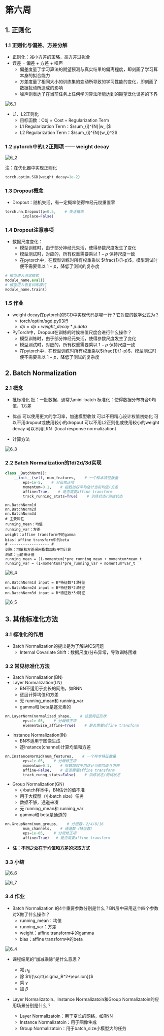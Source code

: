 # 第六周

## 1. 正则化

### 1.1 正则化与偏差、方差分解

* 正则化：减小方差的策略，高方差过拟合
* 误差 = 偏差 + 方差 + 噪声
    * 偏差度量了学习算法的期望预测与真实结果的偏离程度，即刻画了学习算本身的拟合能力
    * 方差度量了相同大小的训练集的变动所导致的学习性能的变化，即刻画了数据扰动所造成的影响
    * 噪声则表达了在当前任务上任何学习算法所能达到的期望泛化误差的下界

![6_1](https://raw.githubusercontent.com/799609164/Gallery/master/DeepShare_pytorch/6_1.png)

* L1、L2正则化
    * 目标函数：$\text{Obj}=\text{Cost}+\text{Regularization Term}$
    * L1 Regularization Term：$\sum_{i}^{N}|w_i|$
    * L2 Regularization Term：$\sum_{i}^{N}{w_i}^2$

### 1.2 pytorch中的L2正则项 —— weight decay

![6_2](https://raw.githubusercontent.com/799609164/Gallery/master/DeepShare_pytorch/6_2.png)

注：在优化器中实现正则化

```python
torch.optim.SGD(weight_decay=1e-2)
```

### 1.3 Dropout概念

* Dropout：随机失活，有一定概率使得神经元权重置零

```python
torch.nn.Dropout(p=0.5,    # 失活概率
        inplace=False)
```

### 1.4 Dropout注意事项

* 数据尺度变化：
    * 模型训练时，由于部分神经元失活，使得参数尺度发生了变化
    * 模型测试时，对应的，所有权重需要乘以 $1-p$ 保持尺度一致
    * 在pytorch中，在模型训练时所有权重乘以 $\frac{1}{1-p}$，模型测试时便不需要乘以 $1-p$，降低了测试的复杂度

```python
# 模型进入测试模式
module_name.eval()
# 模型进入恢复训练模式
module_name.train()
```

### 1.5 作业

* weight decay在pytorch的SGD中实现代码是哪一行？它对应的数学公式为？
    * torch/optim/sgd.py93行
    * $dp = dp + weight\_decay * p.data$
* PyTorch中，Dropout在训练的时候权值尺度会进行什么操作？
    * 模型训练时，由于部分神经元失活，使得参数尺度发生了变化
    * 模型测试时，对应的，所有权重需要乘以 $1−p$ 保持尺度一致
    * 在pytorch中，在模型训练时所有权重乘以$\frac{1}{1-p}$，模型测试时便不需要乘以 $1-p$，降低了测试的复杂度

## 2. Batch Normalization

### 2.1 概念

* 批标准化
    批：一批数据，通常为mini-batch
    标准化：使得数据分布符合0均值、1方差
* 优点
    可以使用更大的学习率，加速模型收敛
    可以不用精心设计权值初始化
    可以不用dropout或使用较小的dropout
    可以不用L2正则化或使用较小的weight decay
    可以不用LRN（local response normalization）

* 计算方法

![6_3](https://raw.githubusercontent.com/799609164/Gallery/master/DeepShare_pytorch/6_3.png)

### 2.2 Batch Normalization的1d/2d/3d实现

```python
class _BatchNorm():
    __init__(self, num_features,    # 一个样本特征数量
        eps=1e-5,    # 分母修正项
        momentum=0.1,    # 指数加权平均估计当前均值/方差
        affine=True,    # 是否需要affine transform
        track_running_stats=True)    # 训练状态/测试状态
```

```
nn.BatchNorm1d
nn.BatchNorm2d
nn.BatchNorm3d
# 主要属性
running_mean：均值
running_var：方差
weight：affine transform中的gamma
bias：affine transform中的beta
# ------------------ #
训练：均值和方差采用指数加权平均计算
测试：当前统计值
running_mean = (1-momentum)*pre_running_mean + momentum*mean_t
running_var = (1-momentum)*pre_running_var + momentum*var_t
```

![6_4](https://raw.githubusercontent.com/799609164/Gallery/master/DeepShare_pytorch/6_4.png)

```
nn.BatchNorm1d input = B*特征数*1d特征
nn.BatchNorm2d input = B*特征数*2d特征
nn.BatchNorm3d input = B*特征数*3d特征
```

![6_5](https://raw.githubusercontent.com/799609164/Gallery/master/DeepShare_pytorch/6_5.png)

## 3. 其他标准化方法

### 3.1 标准化的作用

* Batch Normalization的提出是为了解决ICS问题
    * Internal Covariate Shift：数据尺度/分布异常，导致训练困难

### 3.2 常见标准化方法

* Batch Normalization(BN)
* Layer Normalization(LN)
    * BN不适用于变长的网络，如RNN
    * 逐层计算均值和方差
    * 无 running_mean和 running_var
    * gamma和 beta是逐元素的

```python
nn.LayerNorm(normalized_shape,    # 该层特征形状
        eps=1e-05,    # 分母修正项
        elementwise_affine=True)    # 是否需要affine transform
```

* Instance Normalization(IN)
    * BN不适用于图像生成
    * 逐Instance(channel)计算均值和方差

```python
nn.InstanceNorm2d(num_features,    # 一个样本特征数量
        eps=1e-05,    # 分母修正项
        momentum=0.1,    # 指数加权平均估计当前均值与方差
        affine=False,    # 是否需要affine transform
        track_runng_stats=False)    # 训练状态/测试状态
```

* Group Normalization(GN)
    * 小batch样本中，BN估计的值不准
    * 用于大模型（小batch size）任务
    * 数据不够，通道来凑
    * 无 running_mean和 running_var
    * gamma和 beta是通道的

```python
nn.GroupNorm(num_groups,    # 分组数，2/4/8/16
        num_channels,    # 通道数（特征数）
        eps=1e-05,    # 分母修正项
        affine=True)   # 是否需要affine transform
```

* **注：不同之处在于均值和方差的求取方式**

### 3.3 小结

![6_6](https://raw.githubusercontent.com/799609164/Gallery/master/DeepShare_pytorch/6_6.png)

![6_7](https://raw.githubusercontent.com/799609164/Gallery/master/DeepShare_pytorch/6_7.png)

### 3.4 作业

* Batch Normalization 的4个重要参数分别是什么？BN层中采用这个四个参数对X做了什么操作？
    * running_mean：均值
    * running_var：方差
    * weight：affine transform中的gamma
    * bias：affine transform中的beta

![6_4](https://raw.githubusercontent.com/799609164/Gallery/master/DeepShare_pytorch/6_4.png)

* 课程结尾的“加减乘除”是什么意思？
    * 减  $\mu_B$
    * 除 $1/{\sqrt{\sigma_B^2+\epsilon}}$
    * 乘 $\gamma$
    * 加 $\beta$


* Layer Normalizatoin、Instance Normalizatoin和Group Normalizatoin的应用场景分别是什么？
    * Layer Normalizatoin：用于变长的网络，如RNN
    * Instance Normalizatoin：用于图像生成
    * Group Normalizatoin：用于batch_size小模型大的任务